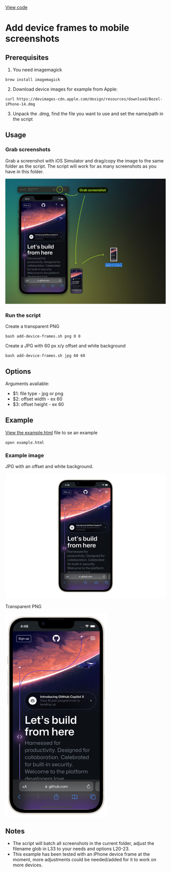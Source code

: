[View code](https://github.com/urre/add-device-frames)

# Add device frames to mobile screenshots

## Prerequisites

1. You need imagemagick

```shell
brew install imagemagick
```

2. Download device images for example from Apple:

```shell
curl https://devimages-cdn.apple.com/design/resources/download/Bezel-iPhone-14.dmg
```
3. Unpack the .dmg, find the file you want to use and set the name/path in the script

## Usage

### Grab screenshots

Grab a screenshot with iOS Simulator and drag/copy the image to the same folder as the script.
The script will work for as many screenshots as you have in this folder.

![Grab a screenshot with iOS Simulator](readme-example.jpg)


### Run the script

Create a transparent PNG

```shell
bash add-device-frames.sh png 0 0
```
Create a JPG with 60 px x/y offset and white background

```shell
bash add-device-frames.sh jpg 60 60
```

## Options

Arguments avaliable:

- $1: file type - jpg or png
- $2: offset width - ex 60
- $3: offset height - ex 60


## Example

[View the example.html](example.html) file to se an example

```shell
open example.html
```

### Example image

JPG with an offset and white background.

<img src="screenshot-1.jpg">

Transparent PNG

<img src="screenshot-1.png" width="320">

## Notes
- The script will batch all screenshots in the current folder, adjust the filename glob in L33 to your needs and options L20-23.
- This example has been tested with an iPhone device frame at the moment, more adjustments could be needed/added for it to work on more devices.
